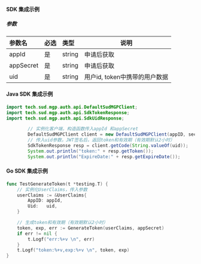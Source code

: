 ####  SDK 集成示例

##### 参数

|参数名|必选|类型|说明|
|:----    |:---|:----- |-----   |
|appId |是  |string | 申请后获取   |
|appSecret |是  |string | 申请后获取    |
| uid    |是  |string | 用户id, token中携带的用户数据   |

#### Java SDK 集成示例
```java
import tech.sud.mgp.auth.api.DefaultSudMGPClient;
import tech.sud.mgp.auth.api.SdkTokenResponse;
import tech.sud.mgp.auth.api.SdkUidResponse;

        // 实例化客户端，构造函数传入appId 和appSecret
		DefaultSudMGPClient client = new DefaultSudMGPClient(appID, secret);
        // 传入uid参数，JWT签名后，返回token和有效期（有效期默认2小时）
        SdkTokenResponse resp = client.getCode(String.valueOf(uid));
        System.out.println("token:" + resp.getToken());
        System.out.println("ExpireDate:" + resp.getExpireDate());
```

#### Go SDK 集成示例
```go
func TestGenerateToken(t *testing.T) {
	// 实例化UserClaims，传入参数
	userClaims := &UserClaims{
		AppID: appId,
		Uid:   uid,
	}

	// 生成token和有效期（有效期默认2小时）
	token, exp, err := GenerateToken(userClaims, appSecret)
	if err != nil {
		t.Logf("err:%+v \n", err)
	}
	t.Logf("token:%+v,exp:%+v \n", token, exp)
}
```
